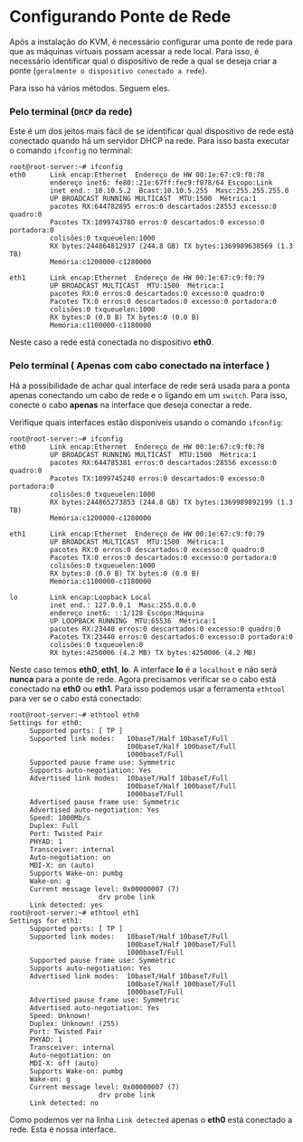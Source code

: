 Configurando Ponte de Rede
======

Após a instalação do KVM, é necessário configurar uma ponte de rede para que as
máquinas virtuais possam acessar a rede local. Para isso, é necessário 
identificar qual o dispositivo de rede a qual se deseja criar a ponte
(`geralmente o dispositivo conectado a rede`).

Para isso há vários métodos. Seguem eles.


### Pelo terminal (`DHCP` da rede)


Este é um dos jeitos mais fácil de se identificar qual dispositivo de rede está
conectado quando há um servidor DHCP na rede. Para isso basta executar o comando
`ifconfig` no terminal:

```
root@root-server:~# ifconfig 
eth0      Link encap:Ethernet  Endereço de HW 00:1e:67:c9:f0:78  
          endereço inet6: fe80::21e:67ff:fec9:f078/64 Escopo:Link
          inet end.: 10.10.5.2  Bcast:10.10.5.255  Masc:255.255.255.0
          UP BROADCAST RUNNING MULTICAST  MTU:1500  Métrica:1
          pacotes RX:644782895 erros:0 descartados:28553 excesso:0 quadro:0
          Pacotes TX:1099743780 erros:0 descartados:0 excesso:0 portadora:0
          colisões:0 txqueuelen:1000 
          RX bytes:244864812937 (244.8 GB) TX bytes:1369989638569 (1.3 TB)
          Memória:c1200000-c1280000 

eth1      Link encap:Ethernet  Endereço de HW 00:1e:67:c9:f0:79  
          UP BROADCAST MULTICAST  MTU:1500  Métrica:1
          pacotes RX:0 erros:0 descartados:0 excesso:0 quadro:0
          Pacotes TX:0 erros:0 descartados:0 excesso:0 portadora:0
          colisões:0 txqueuelen:1000 
          RX bytes:0 (0.0 B) TX bytes:0 (0.0 B)
          Memória:c1100000-c1180000 
```

Neste caso a rede está conectada no dispositivo **eth0**.

### Pelo terminal ( Apenas com cabo conectado na interface )

Há a possibilidade de achar qual interface de rede será usada para a ponta apenas
conectando um cabo de rede e o ligando em um `switch`. Para isso, conecte o cabo 
**apenas** na interface que deseja conectar a rede.

Verifique quais interfaces estão disponíveis usando o comando `ifconfig`:

```
root@root-server:~# ifconfig 
eth0      Link encap:Ethernet  Endereço de HW 00:1e:67:c9:f0:78  
          UP BROADCAST RUNNING MULTICAST  MTU:1500  Métrica:1
          pacotes RX:644785381 erros:0 descartados:28556 excesso:0 quadro:0
          Pacotes TX:1099745240 erros:0 descartados:0 excesso:0 portadora:0
          colisões:0 txqueuelen:1000 
          RX bytes:244865273853 (244.8 GB) TX bytes:1369989892199 (1.3 TB)
          Memória:c1200000-c1280000 

eth1      Link encap:Ethernet  Endereço de HW 00:1e:67:c9:f0:79  
          UP BROADCAST MULTICAST  MTU:1500  Métrica:1
          pacotes RX:0 erros:0 descartados:0 excesso:0 quadro:0
          Pacotes TX:0 erros:0 descartados:0 excesso:0 portadora:0
          colisões:0 txqueuelen:1000 
          RX bytes:0 (0.0 B) TX bytes:0 (0.0 B)
          Memória:c1100000-c1180000 

lo        Link encap:Loopback Local  
          inet end.: 127.0.0.1  Masc:255.0.0.0
          endereço inet6: ::1/128 Escopo:Máquina
          UP LOOPBACK RUNNING  MTU:65536  Métrica:1
          pacotes RX:23440 erros:0 descartados:0 excesso:0 quadro:0
          Pacotes TX:23440 erros:0 descartados:0 excesso:0 portadora:0
          colisões:0 txqueuelen:0 
          RX bytes:4250006 (4.2 MB) TX bytes:4250006 (4.2 MB)
```

Neste caso temos **eth0**, **eth1**, **lo**. A interface **lo** é a `localhost` 
e não será **nunca** para a ponte de rede. Agora precisamos verificar se o cabo
está conectado na **eth0** ou **eth1**. Para isso podemos usar a ferramenta
`ethtool` para ver se o cabo está conectado:

```
root@root-server:~# ethtool eth0
Settings for eth0:
     Supported ports: [ TP ]
     Supported link modes:   10baseT/Half 10baseT/Full 
                             100baseT/Half 100baseT/Full 
                             1000baseT/Full 
     Supported pause frame use: Symmetric
     Supports auto-negotiation: Yes
     Advertised link modes:  10baseT/Half 10baseT/Full 
                             100baseT/Half 100baseT/Full 
                             1000baseT/Full 
     Advertised pause frame use: Symmetric
     Advertised auto-negotiation: Yes
     Speed: 1000Mb/s
     Duplex: Full
     Port: Twisted Pair
     PHYAD: 1
     Transceiver: internal
     Auto-negotiation: on
     MDI-X: on (auto)
     Supports Wake-on: pumbg
     Wake-on: g
     Current message level: 0x00000007 (7)
                      drv probe link
     Link detected: yes
root@root-server:~# ethtool eth1
Settings for eth1:
     Supported ports: [ TP ]
     Supported link modes:   10baseT/Half 10baseT/Full 
                             100baseT/Half 100baseT/Full 
                             1000baseT/Full 
     Supported pause frame use: Symmetric
     Supports auto-negotiation: Yes
     Advertised link modes:  10baseT/Half 10baseT/Full 
                             100baseT/Half 100baseT/Full 
                             1000baseT/Full 
     Advertised pause frame use: Symmetric
     Advertised auto-negotiation: Yes
     Speed: Unknown!
     Duplex: Unknown! (255)
     Port: Twisted Pair
     PHYAD: 1
     Transceiver: internal
     Auto-negotiation: on
     MDI-X: off (auto)
     Supports Wake-on: pumbg
     Wake-on: g
     Current message level: 0x00000007 (7)
                      drv probe link
     Link detected: no
```

Como podemos ver na linha `Link detected` apenas o **eth0** está conectado a rede. 
Esta é nossa interface.